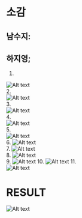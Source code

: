# 소감
## 남수지:
## 하지영;

1.   
![Alt text](_images/1.PNG)  
2.  
![Alt text](_images/2.PNG)  
3.  
![Alt text](_images/3.PNG)  
4.  
![Alt text](_images/4.PNG)  
5.  
![Alt text](_images/5.PNG)  
6.
![Alt text](_images/6.PNG)  
7.
![Alt text](_images/7.PNG)  
8.
![Alt text](_images/8.PNG)  
9.
![Alt text](_images/9.PNG)
10. 
![Alt text](_images/10.PNG)
11.  
![Alt text](_images/11.PNG)

# RESULT  
![Alt text](_images/result.png)
